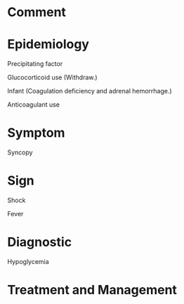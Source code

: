 # Comment

# Epidemiology

Precipitating factor

Glucocorticoid use
(Withdraw.)

Infant
(Coagulation deficiency and adrenal hemorrhage.)

Anticoagulant use

# Symptom

Syncopy

# Sign

Shock

Fever

# Diagnostic

Hypoglycemia

# Treatment and Management
